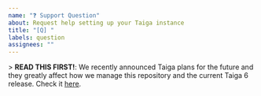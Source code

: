 ```yaml
---
name: "❓ Support Question"
about: Request help setting up your Taiga instance
title: "[Q] "
labels: question
assignees: ""
---
```


&gt; **READ THIS FIRST!**: We recently announced Taiga plans for the future and they greatly affect how we manage this repository and the current Taiga 6 release. Check it [here](https://blog.taiga.io/announcing_taiganext.html).

<!--
  Please, check the official documentation(https://docs.taiga.io) and our community site(https://community.taiga.io/) and FAQs(https://community.taiga.io/c/faq/21) they may have the solution to your question.

  Describe your question with as many detail as possible to make it easier for anyone to help. If you share any configuration, please, ensure you redact all your credentials.
 -->
